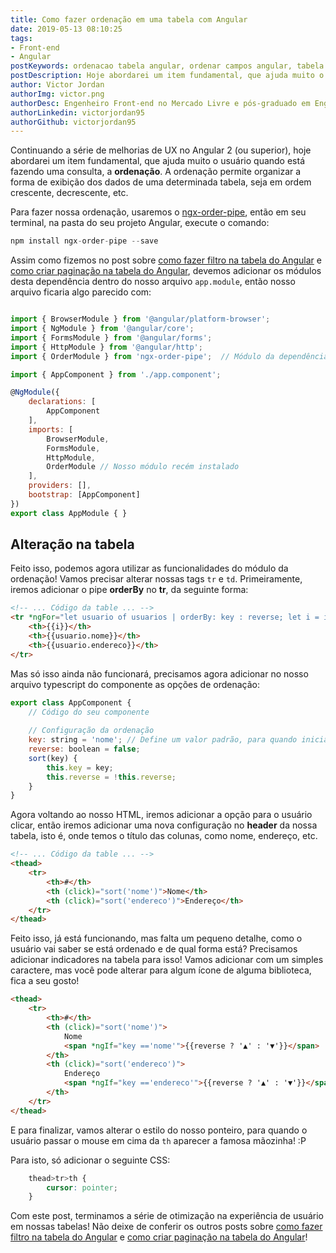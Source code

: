```yaml
---
title: Como fazer ordenação em uma tabela com Angular
date: 2019-05-13 08:10:25
tags: 
- Front-end
- Angular
postKeywords: ordenacao tabela angular, ordenar campos angular, tabela ordenacao, otimizacao tabela angular, tabela css, tabela angular
postDescription: Hoje abordarei um item fundamental, que ajuda muito o usuário quando está fazendo uma consulta, a ordenação. A ordenação permite organizar a forma de exibição dos dados de uma determinada tabela, seja em ordem crescente, decrescente, etc.. Para isto, usaremos o ngx-order-pipe.
author: Victor Jordan
authorImg: victor.png
authorDesc: Engenheiro Front-end no Mercado Livre e pós-graduado em Engenharia de Software pela PUC-MG e formado em Banco de Dados pela Fatec, apaixonado por usabilidade, performance e UX!
authorLinkedin: victorjordan95
authorGithub: victorjordan95
---
```


Continuando a série de melhorias de UX no Angular 2 (ou superior), hoje abordarei um item fundamental, que ajuda muito o usuário quando está fazendo uma consulta, a **ordenação**. 
A ordenação permite organizar a forma de exibição dos dados de uma determinada tabela, seja em ordem crescente, decrescente, etc.

Para fazer nossa ordenação, usaremos o [ngx-order-pipe](https://www.npmjs.com/package/ngx-order-pipe), então em seu terminal, na pasta do seu projeto Angular, execute o comando: 

```javascript
npm install ngx-order-pipe --save
```

<!-- more -->

Assim como fizemos no post sobre [como fazer filtro na tabela do Angular](https://backefront.com.br/filtro-tabela-angular/) e [como criar paginação na tabela do Angular](https://backefront.com.br/criando-paginacao-tabela-angular/), devemos adicionar os módulos desta dependência dentro do nosso arquivo `app.module`, então nosso arquivo ficaria algo parecido com:

```javascript

import { BrowserModule } from '@angular/platform-browser';
import { NgModule } from '@angular/core';
import { FormsModule } from '@angular/forms';
import { HttpModule } from '@angular/http';
import { OrderModule } from 'ngx-order-pipe';  // Módulo da dependência de paginação

import { AppComponent } from './app.component';

@NgModule({
    declarations: [
        AppComponent
    ],
    imports: [
        BrowserModule,
        FormsModule,
        HttpModule,
        OrderModule // Nosso módulo recém instalado
    ],
    providers: [],
    bootstrap: [AppComponent]
})
export class AppModule { }
```

## Alteração na tabela

Feito isso, podemos agora utilizar as funcionalidades do módulo da ordenação!
Vamos precisar alterar nossas tags `tr` e `td`. Primeiramente, iremos adicionar o pipe **orderBy** no **tr**, da seguinte forma:

```html
<!-- ... Código da table ... -->
<tr *ngFor="let usuario of usuarios | orderBy: key : reverse; let i = index">
    <th>{{i}}</th>
    <th>{{usuario.nome}}</th>
    <th>{{usuario.endereco}}</th>
</tr>
```

Mas só isso ainda não funcionará, precisamos agora adicionar no nosso arquivo typescript do componente as opções de ordenação:

```javascript
export class AppComponent {
    // Código do seu componente
    
    // Configuração da ordenação
    key: string = 'nome'; // Define um valor padrão, para quando inicializar o componente
    reverse: boolean = false;
    sort(key) {
        this.key = key;
        this.reverse = !this.reverse;
    }
}
```

Agora voltando ao nosso HTML, iremos adicionar a opção para o usuário clicar, então iremos adicionar uma nova configuração no **header** da nossa tabela, isto é, onde temos o título das colunas, como nome, endereço, etc.

```html
<!-- ... Código da table ... -->
<thead>
    <tr>
        <th>#</th>
        <th (click)="sort('nome')">Nome</th>
        <th (click)="sort('endereco')">Endereço</th>
    </tr>
</thead>
```

Feito isso, já está funcionando, mas falta um pequeno detalhe, como o usuário vai saber se está ordenado e de qual forma está? Precisamos adicionar indicadores na tabela para isso! 
Vamos adicionar com um simples caractere, mas você pode alterar para algum ícone de alguma biblioteca, fica a seu gosto!

```html
<thead>
    <tr>
        <th>#</th>
        <th (click)="sort('nome')">
            Nome
            <span *ngIf="key =='nome'">{{reverse ? '▲' : '▼'}}</span>
        </th>
        <th (click)="sort('endereco')">
            Endereço
            <span *ngIf="key =='endereco'">{{reverse ? '▲' : '▼'}}</span>
        </th>
    </tr>
</thead>
```

E para finalizar, vamos alterar o estilo do nosso ponteiro, para quando o usuário passar o mouse em cima da `th` aparecer a famosa mãozinha! :P

Para isto, só adicionar o seguinte CSS:

```CSS
    thead>tr>th {
        cursor: pointer;
    }
```

Com este post, terminamos a série de otimização na experiência de usuário em nossas tabelas!
Não deixe de conferir os outros posts sobre [como fazer filtro na tabela do Angular](https://backefront.com.br/filtro-tabela-angular/) e [como criar paginação na tabela do Angular](https://backefront.com.br/criando-paginacao-tabela-angular/)!
